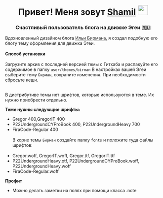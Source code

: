 <h1 align="center">Привет! Меня зовут <a href="https://daglex.ru/" target="_blank">Shamil</a>
<img src="https://github.com/blackcater/blackcater/raw/main/images/Hi.gif" height="32"/></h1>
<h3 align="center">Счастливый пользователь блога на движке Эгеи 🇷🇺</h3>
Вдохновленный дизайном блога <a href="https://ilyabirman.ru" target="_blank">Ильи Бирмана,</a> я создал подобную его блогу тему оформления для движка Эгеи.</br></br>
<b>Способ установки</b></br></br>
Загрузите архив с последней версией темы с Гитхаба и распакуйте его содержимое в папку <code>user/themes/birman</code> В настройках вашей Эгеи выберите тему <code>Бирман</code>, сохраните изменения. При необходимости сбросьте кеши.</br></br>

В дистрибутиве темы нет шрифтов, которые используются в теме. Их нужно приобрести отдельно.

<b>Теме нужны следующие шрифты:</b></br> 
- Gregor 400,GregorIT 400</br>
- P22UndergroundCYProBook 400, P22UndergroundHeavy 700</br>
- FiraCode-Regular 400</br></br>
В корне темы <code>Бирман</code> создайте папку <code>fonts</code> и положите туда файлы шрифтов:</br></br>
- Gregor.woff, GregorIT.woff, Gregor.ttf, GregorIT.ttf</br>
- P22UndergroundHeavy.otf, P22UndergroundCYProBook.woff, P22UndergroundHeavy.woff</br>
- FiraCode-Regular.woff

<b>Профит</b></br>
- Можно делать заметки на полях при помощи класса .note
